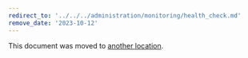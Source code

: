 ```yaml
---
redirect_to: '../../../administration/monitoring/health_check.md'
remove_date: '2023-10-12'
---
```


This document was moved to [another location](../../../administration/monitoring/health_check.md).

<!-- This redirect file can be deleted after <2023-10-12>. -->
<!-- Redirects that point to other docs in the same project expire in three months. -->
<!-- Redirects that point to docs in a different project or site (for example, link is not relative and starts with `https:`) expire in one year. -->
<!-- Before deletion, see: https://docs.gitlab.com/ee/development/documentation/redirects.html -->
